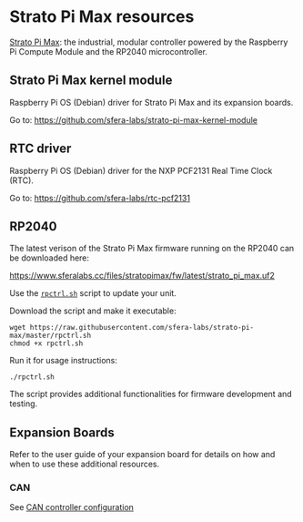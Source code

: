 # Strato Pi Max resources
 
[Strato Pi Max](https://www.sferalabs.cc/strato-pi-max/): the industrial, modular controller powered by the Raspberry Pi Compute Module and the RP2040 microcontroller.

## Strato Pi Max kernel module

Raspberry Pi OS (Debian) driver for Strato Pi Max and its expansion boards.

Go to: https://github.com/sfera-labs/strato-pi-max-kernel-module

## RTC driver

Raspberry Pi OS (Debian) driver for the NXP PCF2131 Real Time Clock (RTC).

Go to: https://github.com/sfera-labs/rtc-pcf2131

## RP2040

The latest verison of the Strato Pi Max firmware running on the RP2040 can be downloaded here:

https://www.sferalabs.cc/files/stratopimax/fw/latest/strato_pi_max.uf2

Use the [`rpctrl.sh`](./rpctrl.sh) script to update your unit. 

Download the script and make it executable:

```
wget https://raw.githubusercontent.com/sfera-labs/strato-pi-max/master/rpctrl.sh
chmod +x rpctrl.sh
```

Run it for usage instructions:

```
./rpctrl.sh
```

The script provides additional functionalities for firmware development and testing.

## Expansion Boards

Refer to the user guide of your expansion board for details on how and when to use these additional resources.

### CAN

See [CAN controller configuration](./can)
